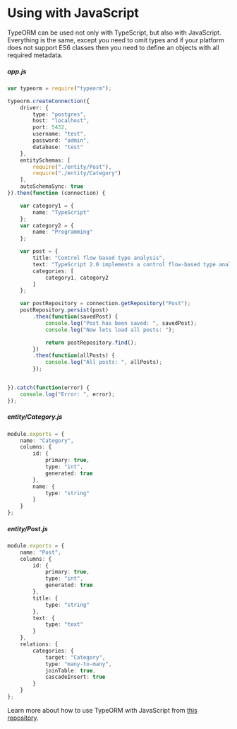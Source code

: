 # Using with JavaScript
  
TypeORM can be used not only with TypeScript, but also with JavaScript. 
Everything is the same, except you need to omit types and if your platform does not support ES6 classes then you need to define an objects with all required metadata.

##### app.js

```typescript
var typeorm = require("typeorm");

typeorm.createConnection({
    driver: {
        type: "postgres",
        host: "localhost",
        port: 5432,
        username: "test",
        password: "admin",
        database: "test"
    },
    entitySchemas: [
        require("./entity/Post"),
        require("./entity/Category")
    ],
    autoSchemaSync: true
}).then(function (connection) {

    var category1 = {
        name: "TypeScript"
    };
    var category2 = {
        name: "Programming"
    };

    var post = {
        title: "Control flow based type analysis",
        text: "TypeScript 2.0 implements a control flow-based type analysis for local variables and parameters.",
        categories: [
            category1, category2
        ]
    };

    var postRepository = connection.getRepository("Post");
    postRepository.persist(post)
        .then(function(savedPost) {
            console.log("Post has been saved: ", savedPost);
            console.log("Now lets load all posts: ");

            return postRepository.find();
        })
        .then(function(allPosts) {
            console.log("All posts: ", allPosts);
        });


}).catch(function(error) {
    console.log("Error: ", error);
});
```

##### entity/Category.js

```typescript
module.exports = {
    name: "Category",
    columns: {
        id: {
            primary: true,
            type: "int",
            generated: true
        },
        name: {
            type: "string"
        }
    }
};
```

##### entity/Post.js

```typescript
module.exports = {
    name: "Post",
    columns: {
        id: {
            primary: true,
            type: "int",
            generated: true
        },
        title: {
            type: "string"
        },
        text: {
            type: "text"
        }
    },
    relations: {
        categories: {
            target: "Category",
            type: "many-to-many",
            joinTable: true,
            cascadeInsert: true
        }
    }
};
```

Learn more about how to use TypeORM with JavaScript from [this repository](https://github.com/typeorm/javascript-example).